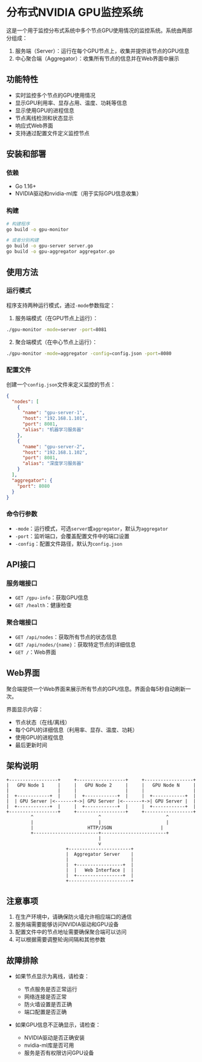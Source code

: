# 分布式NVIDIA GPU监控系统

这是一个用于监控分布式系统中多个节点GPU使用情况的监控系统。系统由两部分组成：
1. 服务端（Server）：运行在每个GPU节点上，收集并提供该节点的GPU信息
2. 中心聚合端（Aggregator）：收集所有节点的信息并在Web界面中展示

## 功能特性

- 实时监控多个节点的GPU使用情况
- 显示GPU利用率、显存占用、温度、功耗等信息
- 显示使用GPU的进程信息
- 节点离线检测和状态显示
- 响应式Web界面
- 支持通过配置文件定义监控节点

## 安装和部署

### 依赖

- Go 1.16+
- NVIDIA驱动和nvidia-ml库（用于实际GPU信息收集）

### 构建

```bash
# 构建程序
go build -o gpu-monitor

# 或者分别构建
go build -o gpu-server server.go
go build -o gpu-aggregator aggregator.go
```

## 使用方法

### 运行模式

程序支持两种运行模式，通过`-mode`参数指定：

1. 服务端模式（在GPU节点上运行）：
```bash
./gpu-monitor -mode=server -port=8081
```

2. 聚合端模式（在中心节点上运行）：
```bash
./gpu-monitor -mode=aggregator -config=config.json -port=8080
```

### 配置文件

创建一个`config.json`文件来定义监控的节点：

```json
{
  "nodes": [
    {
      "name": "gpu-server-1",
      "host": "192.168.1.101",
      "port": 8081,
      "alias": "机器学习服务器"
    },
    {
      "name": "gpu-server-2",
      "host": "192.168.1.102",
      "port": 8081,
      "alias": "深度学习服务器"
    }
  ],
  "aggregator": {
    "port": 8080
  }
}
```

### 命令行参数

- `-mode`：运行模式，可选`server`或`aggregator`，默认为`aggregator`
- `-port`：监听端口，会覆盖配置文件中的端口设置
- `-config`：配置文件路径，默认为`config.json`

## API接口

### 服务端接口

- `GET /gpu-info`：获取GPU信息
- `GET /health`：健康检查

### 聚合端接口

- `GET /api/nodes`：获取所有节点的状态信息
- `GET /api/nodes/{name}`：获取特定节点的详细信息
- `GET /`：Web界面

## Web界面

聚合端提供一个Web界面来展示所有节点的GPU信息。界面会每5秒自动刷新一次。

界面显示内容：
- 节点状态（在线/离线）
- 每个GPU的详细信息（利用率、显存、温度、功耗）
- 使用GPU的进程信息
- 最后更新时间

## 架构说明

```
+------------------+     +------------------+     +------------------+
|   GPU Node 1     |     |   GPU Node 2     |     |   GPU Node N     |
|                  |     |                  |     |                  |
|  +------------+  |     |  +------------+  |     |  +------------+  |
|  | GPU Server |<-------+->| GPU Server |<-------+->| GPU Server |  |
|  +------------+  |     |  +------------+  |     |  +------------+  |
+------------------+     +------------------+     +------------------+
         ^                        ^                        ^
         |                        |                        |
         |                    HTTP/JSON                  |
         +------------------------+------------------------+
                                  |
                                  v
                      +-----------------------+
                      |  Aggregator Server    |
                      |                       |
                      |  +-----------------+  |
                      |  |   Web Interface |  |
                      |  +-----------------+  |
                      +-----------------------+
```

## 注意事项

1. 在生产环境中，请确保防火墙允许相应端口的通信
2. 服务端需要能够访问NVIDIA驱动和GPU设备
3. 配置文件中的节点地址需要确保聚合端可以访问
4. 可以根据需要调整轮询间隔和其他参数

## 故障排除

- 如果节点显示为离线，请检查：
  - 节点服务是否正常运行
  - 网络连接是否正常
  - 防火墙设置是否正确
  - 端口配置是否正确

- 如果GPU信息不正确显示，请检查：
  - NVIDIA驱动是否正确安装
  - nvidia-ml库是否可用
  - 服务是否有权限访问GPU设备